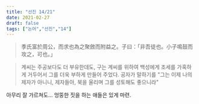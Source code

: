 ```yaml
---
title: "선진 14/21"
date: 2021-02-27
draft: false
tags: ["논어","선진","14"]
---
```


> 季氏富於周公，而求也為之聚斂而附益之。子曰：「非吾徒也。小子鳴鼓而攻之，可也。」

> 계씨는 주공보다도 더 부유한데도, 구는 계씨를 위하여 백성에게 조세를 가혹하게 거두어서 그를 더욱 부하게 만들어 주었다. 공자가 말하기를 "그는 이제 나의 제자가 아니니, 제자들아, 북을 울리며 그를 성토해도 좋으니라" 

아무리 잘 가르쳐도... 엉뚱한 짓을 하는 애들은 있게 마련.
